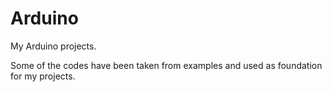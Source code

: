 # Arduino
My Arduino projects.

Some of the codes have been taken from examples and used as foundation for my projects.
